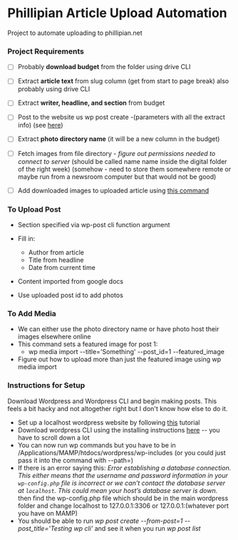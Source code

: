 # Phillipian Article Upload Automation
Project to automate uploading to phillipian.net

### Project Requirements
- [ ] Probably **download budget** from the folder using drive CLI 
- [ ] Extract **article text** from slug column (get from start to page break) also probably using drive CLI
- [ ] Extract **writer, headline, and section** from budget
- [ ] Post to the website us wp post create -(parameters with all the extract info) (see [here](https://developer.wordpress.org/cli/commands/post/create/))

- [ ] Extract **photo directory name** (it will be a new column in the budget)
- [ ] Fetch images from file directory - _figure out permissions needed to connect to server_ (should be called name name inside the digital folder of the right week) (somehow - need to store them somewhere remote or maybe run from a newsroom computer but that would not be good)
- [ ] Add downloaded images to uploaded article using [this command](https://developer.wordpress.org/cli/commands/media/import/)

### To Upload Post
- Section specified via wp-post cli function argument
- Fill in:
  - Author from article
  - Title from headline
  - Date from current time
- Content imported from google docs

- Use uploaded post id to add photos

### To Add Media
- We can either use the photo directory name or have photo host their images elsewhere online
- This command sets a featured image for post 1:
  - wp media import <file or url> --title='Something' --post_id=1 --featured_image
- Figure out how to upload more than just the featured image using wp media import

### Instructions for Setup
Download Wordpress and Wordpress CLI and begin making posts. This feels a bit hacky and not altogether right but I don't know how else to do it.
- Set up a localhost wordpress website by following [this](https://crunchify.com/how-to-install-wordpress-locally-on-mac-os-x-using-mamp/) tutorial
- Download wordpress CLI using the installing instructions [here](https://wp-cli.org/) -- you have to scroll down a lot
- You can now run wp commands but you have to be in /Applications/MAMP/htdocs/wordpress/wp-includes (or you could just pass it into the command with --path=<path>)
- If there is an error saying this: *Error establishing a database connection. This either means that the username and password information in your `wp-config.php` file is incorrect or we can’t contact the database server at `localhost`. This could mean your host’s database server is down.* then find the wp-config.php file which should be in the main wordpress folder and change localhost to 127.0.0.1:3306 or 127.0.0.1:(whatever port you have on MAMP)
- You should be able to run *wp post create --from-post=1 --post_title='Testing wp cli'* and see it when you run *wp post list*
